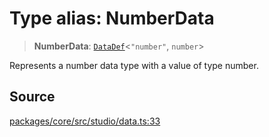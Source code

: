 # Type alias: NumberData

> **NumberData**: [`DataDef`](DataDef.md)\<`"number"`, `number`\>

Represents a number data type with a value of type number.

## Source

[packages/core/src/studio/data.ts:33](https://github.com/VictorS67/encre/blob/c09849eb59af073bf23be826a912f2ba4f635f93/packages/core/src/studio/data.ts#L33)

